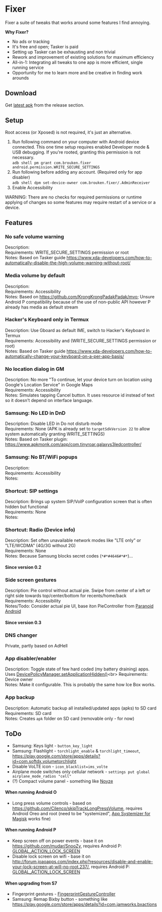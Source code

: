 # Fixer

Fixer a suite of tweaks that works around some features I find annoying.

**Why Fixer?**
*    No ads or tracking
*    It's free and open; Tasker is paid
*    Setting up Tasker can be exhausting and non trivial
*    Rework and improvement of existing solutions for maximum efficiency
*    All-in-1: Integrating all tweaks to one app is more efficient, single running service
*    Opportunity for me to learn more and be creative in finding work arounds

## Download

Get [latest apk](https://github.com/moneytoo/Fixer/releases/latest) from the release section.

## Setup

Root access (or Xposed) is not required, it's just an alternative.

1. Run following command on your computer with Android device connected. This one time setup requires enabled Developer mode & USB debugging. If you're rooted, granting this permission is not necessary. <br> ``adb shell pm grant com.brouken.fixer android.permission.WRITE_SECURE_SETTINGS``
2. Run following before adding any account. (Required only for app disabler)<br>``adb shell dpm set-device-owner com.brouken.fixer/.AdminReceiver``
3. Enable Accessibility

WARNING: There are no checks for required permissions or runtime applying of changes so some features may require restart of a service or a device.

## Features

### No safe volume warning
Description: <br>
Requirements: WRITE_SECURE_SETTINGS permission or root<br>
Notes: Based on Tasker guide https://www.xda-developers.com/how-to-automatically-disable-the-high-volume-warning-without-root/

### Media volume by default
Description: <br>
Requirements: Accessibility<br>
Notes: Based on https://github.com/KrongKrongPadakPadak/mvo; Unsure Android P compatibility because of the use of non-public API however P already has media as default stream

### Hacker's Keyboard only in Termux
Description: Use Gboard as default IME, switch to Hacker's Keyboard in Termux<br>
Requirements: Accessibility and (WRITE_SECURE_SETTINGS permission or root)<br>
Notes: Based on Tasker guide https://www.xda-developers.com/how-to-automatically-change-your-keyboard-on-a-per-app-basis/

### No location dialog in GM
Description: No more "To continue, let your device turn on location using Google's Location Service" in Google Maps<br>
Requirements: Accessibility<br>
Notes: Simulates tapping Cancel button. It uses resource id instead of text so it doesn't depend on interface language.

### Samsung: No LED in DnD
Description: Disable LED in Do not disturb mode<br>
Requirements: None (APK is already set to ``targetSdkVersion 22`` to allow system automatically granting WRITE_SETTINGS)<br>
Notes: Based on Tasker plugin: https://www.apkmonk.com/app/com.tinyroar.galaxys3ledcontroller/

### Samsung: No BT/WiFi popups
Description: <br>
Requirements: Accessibility<br>
Notes:

### Shortcut: SIP settings
Description: Brings up system SIP/VoIP configuration screen that is often hidden but functional<br>
Requirements: None<br>
Notes:

### Shortcut: Radio (Device info)
Description: Set often unavailable network modes like "LTE only" or "LTE/WCDMA" (4G/3G without 2G)<br>
Requirements: None<br>
Notes: Because Samsung blocks secret codes (``*#*#4646#*#*``)...

#### Since version 0.2

### Side screen gestures
Description: Pie control without actual pie. Swipe from center of a left or right side towards top/center/bottom for recents/home/back<br>
Requirements: Accessibility<br>
Notes/Todo: Consider actual pie UI, base iton PieController from [Paranoid Android](https://github.com/AOSPA/android_frameworks_base/tree/85bab89a8f92f85d210f0c29601cf3b1b2a5225a/packages/SystemUI/src/com/android/systemui/statusbar/pie)

#### Since version 0.3

### DNS changer
Private, partly based on AdHell

### App disabler/enabler
Description: Toggle state of few hard coded (my battery draining) apps. Uses [DevicePolicyManager.setApplicationHidden()](https://developer.android.com/reference/android/app/admin/DevicePolicyManager.html#setApplicationHidden(android.content.ComponentName,%20java.lang.String,%20boolean))<br>
Requirements: Device owner<br>
Notes: Make it configurable. This is probably the same how Ice Box works.

### App backup
Description: Automatic backup all installed/updated apps (apks) to SD card<br>
Requirements: SD card<br>
Notes: Creates ``apk`` folder on SD card (removable only - for now)

## ToDo

*    Samsung: Keys light - ``button_key_light``
*    Samsung: Flashlight - ``torchlight_enable`` & ``torchlight_timeout``, https://play.google.com/store/apps/details?id=com.softdx.volumetorchlight
*    Disable VoLTE icon - ``icon_blacklist=ims_volte``
*    Airplane mode switches only cellular network - ``settings put global airplane_mode_radios "cell"``
*    (?) Compact volume panel - something like [Noyze](https://forum.xda-developers.com/android/apps-games/app-noyze-volume-panel-replacement-t2875501)

#### When running Android O
*    Long press volume controls - based on https://github.com/Cilenco/skipTrackLongPressVolume, requires Android Oreo and root (need to be "systemized", [App Systemizer for Magisk](https://forum.xda-developers.com/apps/magisk/module-app-systemizer-t3477512) works fine)

#### When running Android P
*    Keep screen off on power events - base it on https://github.com/mudar/SnooZy, requires Android P: [GLOBAL_ACTION_LOCK_SCREEN](https://developer.android.com/reference/android/accessibilityservice/AccessibilityService.html#GLOBAL_ACTION_LOCK_SCREEN)
*    Disable lock screen on wifi - base it on http://forum.joaoapps.com/index.php?resources/disable-and-enable-your-lock-screen-at-will-no-root.237/, requires Android P: [GLOBAL_ACTION_LOCK_SCREEN](https://developer.android.com/reference/android/accessibilityservice/AccessibilityService.html#GLOBAL_ACTION_LOCK_SCREEN)

#### When upgrading from S7
*    Fingerprint gestures - [FingerprintGestureController](https://developer.android.com/reference/android/accessibilityservice/FingerprintGestureController.html)
*    Samsung: Remap Bixby button - something like https://play.google.com/store/apps/details?id=com.jamworks.bxactions
